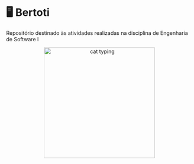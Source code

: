 # :desktop_computer: Bertoti
<p align="float">Repositório destinado às atividades realizadas na disciplina de Engenharia de Software I<p>
<div align="center">
  <img alt="cat typing" src="https://c.tenor.com/SBAt0s2C6mwAAAAC/cat-keyboard.gif" width="300" height="300" />
  </div>
